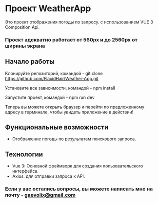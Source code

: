 # Проект WeatherApp

Это проект отображения погоды по запросу. с использованием VUE 3 Composition Api.

### Проект адекватно работает от 560px и до 2560px от ширины экрана

## Начало работы 

Клонируйте репозиторий, командой - git clone https://github.com/FlaxidHair/Weather-App.git

Установите все зависимости, командой - npm install 

Запустите проект, командой - npm run dev

Теперь вы можете открыть браузер и перейти по предложенному адресу в терминале, чтобы увидеть приложение в действии!

## Функциональные возможности

- Отображение погоды по результатам поискового запроса.

## Технологии
- Vue 3: Основной фреймворк для создания пользовательского интерфейса.
- Axios: для отправки запроса к API.

### Если у вас остались вопросы, вы можете написать мне на почту - gaevolix@gmail.com
